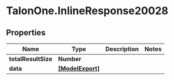 # TalonOne.InlineResponse20028

## Properties

Name | Type | Description | Notes
------------ | ------------- | ------------- | -------------
**totalResultSize** | **Number** |  | 
**data** | [**[ModelExport]**](ModelExport.md) |  | 


